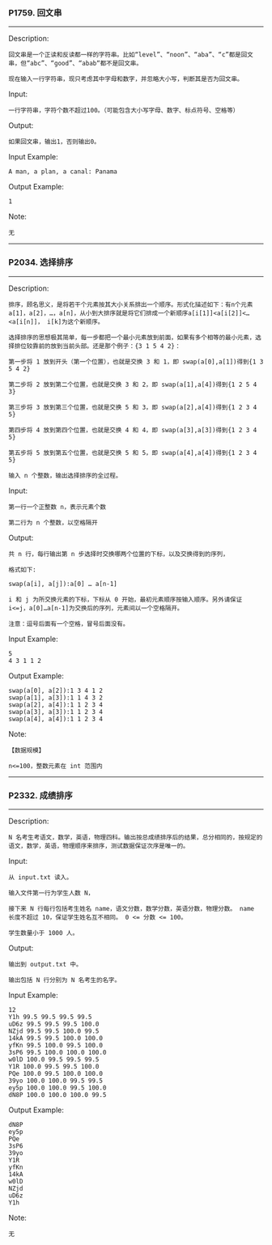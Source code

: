 ### P1759. 回文串

---

Description:

    回文串是一个正读和反读都一样的字符串。比如“level”、“noon”、“aba”、“c”都是回文串，但“abc”、“good”、“abab“都不是回文串。

    现在输入一行字符串，现只考虑其中字母和数字，并忽略大小写，判断其是否为回文串。

Input:

    一行字符串，字符个数不超过100。（可能包含大小写字母、数字、标点符号、空格等）

Output:

    如果回文串，输出1，否则输出0。

Input Example:

    A man, a plan, a canal: Panama

Output Example:

    1

Note:

    无

---

### P2034. 选择排序

---

Description:

    排序，顾名思义，是将若干个元素按其大小关系排出一个顺序。形式化描述如下：有n个元素a[1]，a[2]，…，a[n]，从小到大排序就是将它们排成一个新顺序a[i[1]]<a[i[2]]<…<a[i[n]]， i[k]为这个新顺序。

    选择排序的思想极其简单，每一步都把一个最小元素放到前面，如果有多个相等的最小元素，选择排位较靠前的放到当前头部。还是那个例子：{3 1 5 4 2}：

    第一步将 1 放到开头（第一个位置），也就是交换 3 和 1，即 swap(a[0],a[1])得到{1 3 5 4 2}

    第二步将 2 放到第二个位置，也就是交换 3 和 2，即 swap(a[1],a[4])得到{1 2 5 4 3}

    第三步将 3 放到第三个位置，也就是交换 5 和 3，即 swap(a[2],a[4])得到{1 2 3 4 5}

    第四步将 4 放到第四个位置，也就是交换 4 和 4，即 swap(a[3],a[3])得到{1 2 3 4 5}

    第五步将 5 放到第五个位置，也就是交换 5 和 5，即 swap(a[4],a[4])得到{1 2 3 4 5}

    输入 n 个整数，输出选择排序的全过程。

Input:

    第一行一个正整数 n，表示元素个数

    第二行为 n 个整数，以空格隔开

Output:

    共 n 行，每行输出第 n 步选择时交换哪两个位置的下标，以及交换得到的序列，

    格式如下:

    swap(a[i], a[j]):a[0] … a[n-1]

    i 和 j 为所交换元素的下标，下标从 0 开始，最初元素顺序按输入顺序。另外请保证 i<=j，a[0]…a[n-1]为交换后的序列，元素间以一个空格隔开。

    注意：逗号后面有一个空格，冒号后面没有。

Input Example:

    5
    4 3 1 1 2

Output Example:

    swap(a[0], a[2]):1 3 4 1 2
    swap(a[1], a[3]):1 1 4 3 2
    swap(a[2], a[4]):1 1 2 3 4
    swap(a[3], a[3]):1 1 2 3 4
    swap(a[4], a[4]):1 1 2 3 4

Note:

    【数据规模】

    n<=100，整数元素在 int 范围内

---

### P2332. 成绩排序

---

Description:

    N 名考生考语文，数学，英语，物理四科。输出按总成绩排序后的结果，总分相同的，按规定的语文，数学，英语，物理顺序来排序，测试数据保证次序是唯一的。

Input:

    从 input.txt 读入。

    输入文件第一行为学生人数 N，

    接下来 N 行每行包括考生姓名 name，语文分数，数学分数，英语分数，物理分数。 name 长度不超过 10，保证学生姓名互不相同。 0 <= 分数 <= 100。

    学生数量小于 1000 人。

Output:

    输出到 output.txt 中。

    输出包括 N 行分别为 N 名考生的名字。

Input Example:

    12
    Y1h 99.5 99.5 99.5 99.5
    uD6z 99.5 99.5 99.5 100.0
    NZjd 99.5 99.5 100.0 99.5
    14kA 99.5 99.5 100.0 100.0
    yfKn 99.5 100.0 99.5 100.0
    3sP6 99.5 100.0 100.0 100.0
    w0lD 100.0 99.5 99.5 99.5
    Y1R 100.0 99.5 99.5 100.0
    PQe 100.0 99.5 100.0 100.0
    39yo 100.0 100.0 99.5 99.5
    ey5p 100.0 100.0 99.5 100.0
    dN8P 100.0 100.0 100.0 99.5

Output Example:

    dN8P
    ey5p
    PQe
    3sP6
    39yo
    Y1R
    yfKn
    14kA
    w0lD
    NZjd
    uD6z
    Y1h

Note:

    无